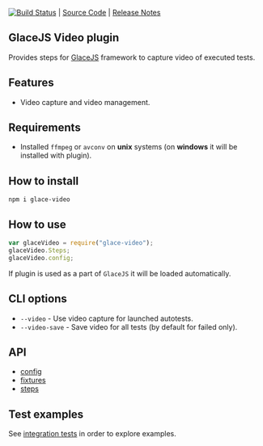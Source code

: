 [![Build Status](https://travis-ci.org/glacejs/glace-video.svg?branch=master)](https://travis-ci.org/glacejs/glace-video)
 | [Source Code](https://github.com/glacejs/glace-video)
 | [Release Notes](tutorial-release-notes.html)

## GlaceJS Video plugin

Provides steps for [GlaceJS](https://glacejs.github.io/glace-core/) framework to capture video of executed tests.

## Features

- Video capture and video management.

## Requirements

- Installed `ffmpeg` or `avconv` on **unix** systems (on **windows** it will be installed with plugin).

## How to install

```
npm i glace-video
```

## How to use

```javascript
var glaceVideo = require("glace-video");
glaceVideo.Steps;
glaceVideo.config;
```

If plugin is used as a part of `GlaceJS` it will be loaded automatically.

## CLI options

- `--video` - Use video capture for launched autotests.
- `--video-save` - Save video for all tests (by default for failed only).

## API

- [config](GlaceConfig.html)
- [fixtures](global.html)
- [steps](VideoSteps.html)

## Test examples

See [integration tests](https://github.com/glacejs/glace-js/blob/master/tests/integration/testVideo.js) in order to explore examples.
